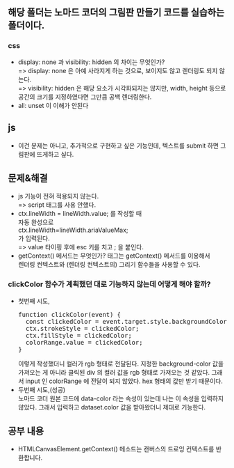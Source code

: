 ## 해당 폴더는 노마드 코더의 그림판 만들기 코드를 실습하는 폴더이다.

### css

- display: none 과 visibility: hidden 의 차이는 무엇인가?
  <br/>=> display: none 은 아예 사라지게 하는 것으로, 보이지도 않고 렌더링도 되지 않는다.
  <br/>=> visibility: hidden 은 해당 요소가 시각화되지는 않지만, width, height 등으로 공간의 크기를 지정하였다면 그만큼 공백 렌더링한다.
- all: unset 이 이해가 안된다

## js

- 이건 문제는 아니고, 추가적으로 구현하고 싶은 기능인데, 텍스트를 submit 하면 그림판에 뜨게하고 싶다.

## 문제&해결

- js 기능이 전혀 적용되지 않는다.
  <br/>=> script 태그를 사용 안했다.
- ctx.lineWidth = lineWidth.value; 를 작성할 때
  <br/>자동 완성으로
  <br/>ctx.lineWidth=lineWidth.ariaValueMax;
  <br/>가 입력된다.
  <br/>=> value 타이핑 후에 esc 키를 치고 ; 을 붙인다.
- getContext() 메서드는 무엇인가?
  <canvas> 태그는 getContext() 메서드를 이용해서
  <br/>렌더링 컨텍스트와 (렌더링 컨텍스트의) 그리기 함수들을 사용할 수 있다.

### clickColor 함수가 계획했던 대로 기능하지 않는데 어떻게 해야 할까?

- 첫번째 시도,
  <pre>
  function clickColor(event) {
    const clickedColor = event.target.style.backgroundColor;
    ctx.strokeStyle = clickedColor;
    ctx.fillStyle = clickedColor;
    colorRange.value = clickedColor;
  }
  </pre>
  이렇게 작성했더니 컬러가 rgb 형태로 전달된다. 지정한 background-color 값을 가져오는 게 아니라 클릭된 div 의 컬러 값을 rgb 형태로 가져오는 것 같았다.
  그래서 input 인 colorRange 에 전달이 되지 않았다. hex 형태의 값만 받기 때문이다.
- 두번째 시도,(성공)
  <br/> 노마드 코더 원본 코드에 data-color 라는 속성이 있는데 나는 이 속성을 입력하지 않았다. 그래서 입력하고 dataset.color 값을 받아왔더니 제대로 기능한다.

## 공부 내용

- HTMLCanvasElement.getContext() 메소드는 캔버스의 드로잉 컨텍스트를 반환합니다.
